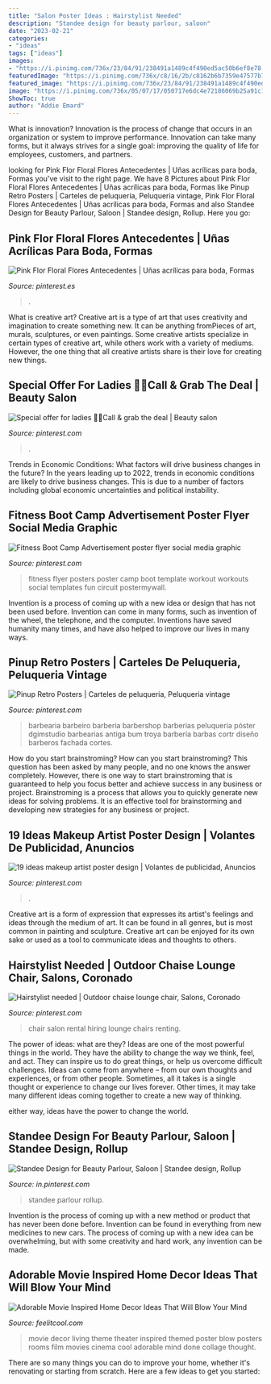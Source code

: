 ```yaml
---
title: "Salon Poster Ideas : Hairstylist Needed"
description: "Standee design for beauty parlour, saloon"
date: "2023-02-21"
categories:
- "ideas"
tags: ["ideas"]
images:
- "https://i.pinimg.com/736x/23/84/91/238491a1489c4f490ed5ac50b6ef8e78.jpg"
featuredImage: "https://i.pinimg.com/736x/c8/16/2b/c8162b6b7359e47577b7be80527315a7.jpg"
featured_image: "https://i.pinimg.com/736x/23/84/91/238491a1489c4f490ed5ac50b6ef8e78.jpg"
image: "https://i.pinimg.com/736x/05/07/17/050717e6dc4e72186069b25a91c10bf1--fitness-posters-poster-templates.jpg"
ShowToc: true
author: "Addie Emard"
---
```



What is innovation?
Innovation is the process of change that occurs in an organization or system to improve performance. Innovation can take many forms, but it always strives for a single goal: improving the quality of life for employees, customers, and partners.

	

		
looking for Pink Flor Floral Flores Antecedentes | Uñas acrílicas para boda, Formas you've visit to the right page. We have 8 Pictures about Pink Flor Floral Flores Antecedentes | Uñas acrílicas para boda, Formas like Pinup Retro Posters | Carteles de peluqueria, Peluqueria vintage, Pink Flor Floral Flores Antecedentes | Uñas acrílicas para boda, Formas and also Standee Design for Beauty Parlour, Saloon | Standee design, Rollup. Here you go:
		
    
## Pink Flor Floral Flores Antecedentes | Uñas Acrílicas Para Boda, Formas

<img loading=lazy src="https://i.pinimg.com/736x/01/5a/75/015a75f14a4fb56f9d963c2b2365e907.jpg" onerror="this.onerror=null;this.src='https://tse2.mm.bing.net/th?id=OIP.vib-6BqZa6LHVnh_WMcxcAHaJ7&amp;pid=15.1';" alt="Pink Flor Floral Flores Antecedentes | Uñas acrílicas para boda, Formas">

_Source: pinterest.es_

>. 

	

What is creative art?
Creative art is a type of art that uses creativity and imagination to create something new. It can be anything fromPieces of art, murals, sculptures, or even paintings. Some creative artists specialize in certain types of creative art, while others work with a variety of mediums. However, the one thing that all creative artists share is their love for creating new things.

    
## Special Offer For Ladies 🙍‍♀️Call &amp; Grab The Deal | Beauty Salon

<img loading=lazy src="https://i.pinimg.com/736x/78/ca/a8/78caa84a556993ec1cb01d1e6cc880d0.jpg" onerror="this.onerror=null;this.src='https://tse2.mm.bing.net/th?id=OIP.FaEcUYv-9XA7nmU6CX8LSQHaLG&amp;pid=15.1';" alt="Special offer for ladies 🙍‍♀️Call &amp; grab the deal | Beauty salon">

_Source: pinterest.com_

>. 

	

Trends in Economic Conditions: What factors will drive business changes in the future?
In the years leading up to 2022, trends in economic conditions are likely to drive business changes. This is due to a number of factors including global economic uncertainties and political instability.

    
## Fitness Boot Camp Advertisement Poster Flyer Social Media Graphic

<img loading=lazy src="https://i.pinimg.com/736x/05/07/17/050717e6dc4e72186069b25a91c10bf1--fitness-posters-poster-templates.jpg" onerror="this.onerror=null;this.src='https://tse4.mm.bing.net/th?id=OIP.MZ1QsJojk2tIyWiyr7RHVQHaLH&amp;pid=15.1';" alt="Fitness Boot Camp Advertisement poster flyer social media graphic">

_Source: pinterest.com_

>fitness flyer posters poster camp boot template workout workouts social templates fun circuit postermywall. 

	

Invention is a process of coming up with a new idea or design that has not been used before. Invention can come in many forms, such as invention of the wheel, the telephone, and the computer. Inventions have saved humanity many times, and have also helped to improve our lives in many ways.

    
## Pinup Retro Posters | Carteles De Peluqueria, Peluqueria Vintage

<img loading=lazy src="https://i.pinimg.com/736x/d3/fe/6e/d3fe6ee2957dc95015ecc9100b0ad973.jpg" onerror="this.onerror=null;this.src='https://tse4.mm.bing.net/th?id=OIP.IiSm-X6s7vUBSyUeOmkpPQHaKx&amp;pid=15.1';" alt="Pinup Retro Posters | Carteles de peluqueria, Peluqueria vintage">

_Source: pinterest.com_

>barbearia barbeiro barberia barbershop barberias peluqueria póster dgimstudio barbearias antiga bum troya barbería barbas cortr diseño barberos fachada cortes. 

	

How do you start brainstroming?
How can you start brainstroming? This question has been asked by many people, and no one knows the answer completely. However, there is one way to start brainstroming that is guaranteed to help you focus better and achieve success in any business or project. Brainstroming is a process that allows you to quickly generate new ideas for solving problems. It is an effective tool for brainstorming and developing new strategies for any business or project.

    
## 19 Ideas Makeup Artist Poster Design | Volantes De Publicidad, Anuncios

<img loading=lazy src="https://i.pinimg.com/736x/c8/16/2b/c8162b6b7359e47577b7be80527315a7.jpg" onerror="this.onerror=null;this.src='https://tse3.mm.bing.net/th?id=OIP.cGedp5QjjUB0MV37LW1aCwAAAA&amp;pid=15.1';" alt="19 ideas makeup artist poster design | Volantes de publicidad, Anuncios">

_Source: pinterest.com_

>. 

	

Creative art is a form of expression that expresses its artist's feelings and ideas through the medium of art. It can be found in all genres, but is most common in painting and sculpture. Creative art can be enjoyed for its own sake or used as a tool to communicate ideas and thoughts to others.

    
## Hairstylist Needed | Outdoor Chaise Lounge Chair, Salons, Coronado

<img loading=lazy src="https://i.pinimg.com/736x/c6/d2/8c/c6d28cd55f46c1a577cb5ce2a957e23d.jpg" onerror="this.onerror=null;this.src='https://tse1.mm.bing.net/th?id=OIP.O7n_Ab1MVG4KPJPhEZUaaQHaJq&amp;pid=15.1';" alt="Hairstylist needed | Outdoor chaise lounge chair, Salons, Coronado">

_Source: pinterest.com_

>chair salon rental hiring lounge chairs renting. 

	

The power of ideas: what are they?
Ideas are one of the most powerful things in the world. They have the ability to change the way we think, feel, and act. They can inspire us to do great things, or help us overcome difficult challenges.
Ideas can come from anywhere – from our own thoughts and experiences, or from other people. Sometimes, all it takes is a single thought or experience to change our lives forever. Other times, it may take many different ideas coming together to create a new way of thinking.

 either way, ideas have the power to change the world.

    
## Standee Design For Beauty Parlour, Saloon | Standee Design, Rollup

<img loading=lazy src="https://i.pinimg.com/736x/23/84/91/238491a1489c4f490ed5ac50b6ef8e78.jpg" onerror="this.onerror=null;this.src='https://tse3.mm.bing.net/th?id=OIP.raFOqDnv0cUVsukq9ib_EwHaMK&amp;pid=15.1';" alt="Standee Design for Beauty Parlour, Saloon | Standee design, Rollup">

_Source: in.pinterest.com_

>standee parlour rollup. 

	

Invention is the process of coming up with a new method or product that has never been done before. Invention can be found in everything from new medicines to new cars. The process of coming up with a new idea can be overwhelming, but with some creativity and hard work, any invention can be made.

    
## Adorable Movie Inspired Home Decor Ideas That Will Blow Your Mind

<img loading=lazy src="http://feelitcool.com/wp-content/uploads/2017/01/movies-inspired-home-decor-ideas1.jpg" onerror="this.onerror=null;this.src='https://tse2.mm.bing.net/th?id=OIP.oImG-QBwd1OStdGih6bC1AHaFj&amp;pid=15.1';" alt="Adorable Movie Inspired Home Decor Ideas That Will Blow Your Mind">

_Source: feelitcool.com_

>movie decor living theme theater inspired themed poster blow posters rooms film movies cinema cool adorable mind done collage thought. 

	

There are so many things you can do to improve your home, whether it's renovating or starting from scratch. Here are a few ideas to get you started:

